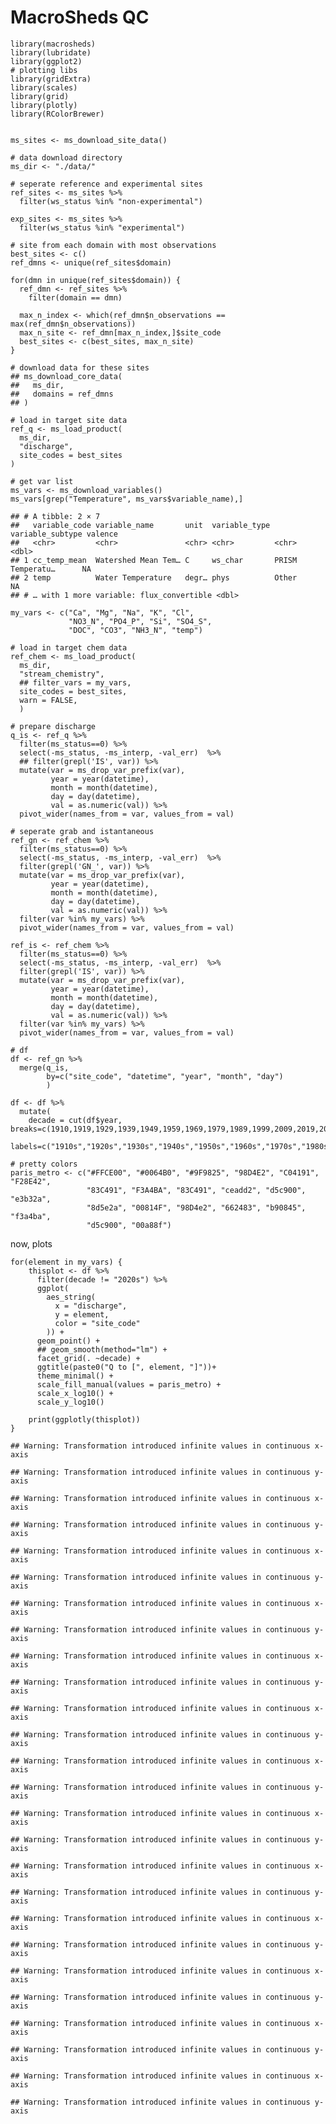 MacroSheds QC
=============

    library(macrosheds)
    library(lubridate)
    library(ggplot2)
    # plotting libs
    library(gridExtra)
    library(scales)
    library(grid)
    library(plotly)
    library(RColorBrewer)


    ms_sites <- ms_download_site_data()

    # data download directory
    ms_dir <- "./data/"

    # seperate reference and experimental sites
    ref_sites <- ms_sites %>%
      filter(ws_status %in% "non-experimental")

    exp_sites <- ms_sites %>%
      filter(ws_status %in% "experimental")

    # site from each domain with most observations
    best_sites <- c()
    ref_dmns <- unique(ref_sites$domain)

    for(dmn in unique(ref_sites$domain)) {
      ref_dmn <- ref_sites %>%
        filter(domain == dmn)

      max_n_index <- which(ref_dmn$n_observations == max(ref_dmn$n_observations))
      max_n_site <- ref_dmn[max_n_index,]$site_code
      best_sites <- c(best_sites, max_n_site)
    }

    # download data for these sites
    ## ms_download_core_data(
    ##   ms_dir,
    ##   domains = ref_dmns
    ## )

    # load in target site data
    ref_q <- ms_load_product(
      ms_dir,
      "discharge",
      site_codes = best_sites
    )

    # get var list
    ms_vars <- ms_download_variables()
    ms_vars[grep("Temperature", ms_vars$variable_name),]

    ## # A tibble: 2 × 7
    ##   variable_code variable_name       unit  variable_type variable_subtype valence
    ##   <chr>         <chr>               <chr> <chr>         <chr>              <dbl>
    ## 1 cc_temp_mean  Watershed Mean Tem… C     ws_char       PRISM Temperatu…      NA
    ## 2 temp          Water Temperature   degr… phys          Other                 NA
    ## # … with 1 more variable: flux_convertible <dbl>

    my_vars <- c("Ca", "Mg", "Na", "K", "Cl",
                 "NO3_N", "PO4_P", "Si", "SO4_S",
                 "DOC", "CO3", "NH3_N", "temp")

    # load in target chem data
    ref_chem <- ms_load_product(
      ms_dir,
      "stream_chemistry",
      ## filter_vars = my_vars,
      site_codes = best_sites,
      warn = FALSE,
      )

    # prepare discharge
    q_is <- ref_q %>%
      filter(ms_status==0) %>%
      select(-ms_status, -ms_interp, -val_err)  %>%
      ## filter(grepl('IS', var)) %>%
      mutate(var = ms_drop_var_prefix(var),
             year = year(datetime),
             month = month(datetime),
             day = day(datetime),
             val = as.numeric(val)) %>%
      pivot_wider(names_from = var, values_from = val)

    # seperate grab and istantaneous
    ref_gn <- ref_chem %>%
      filter(ms_status==0) %>%
      select(-ms_status, -ms_interp, -val_err)  %>%
      filter(grepl('GN_', var)) %>%
      mutate(var = ms_drop_var_prefix(var),
             year = year(datetime),
             month = month(datetime),
             day = day(datetime),
             val = as.numeric(val)) %>%
      filter(var %in% my_vars) %>%
      pivot_wider(names_from = var, values_from = val)

    ref_is <- ref_chem %>%
      filter(ms_status==0) %>%
      select(-ms_status, -ms_interp, -val_err)  %>%
      filter(grepl('IS', var)) %>%
      mutate(var = ms_drop_var_prefix(var),
             year = year(datetime),
             month = month(datetime),
             day = day(datetime),
             val = as.numeric(val)) %>%
      filter(var %in% my_vars) %>%
      pivot_wider(names_from = var, values_from = val)

    # df
    df <- ref_gn %>%
      merge(q_is,
            by=c("site_code", "datetime", "year", "month", "day")
            )

    df <- df %>%
      mutate(
        decade = cut(df$year, breaks=c(1910,1919,1929,1939,1949,1959,1969,1979,1989,1999,2009,2019,2029),
        labels=c("1910s","1920s","1930s","1940s","1950s","1960s","1970s","1980s","1990s","2000s","2010s","2020s")))

    # pretty colors
    paris_metro <- c("#FFCE00", "#0064B0", "#9F9825", "98D4E2", "C04191", "F28E42",
                     "83C491", "F3A4BA", "83C491", "ceadd2", "d5c900", "e3b32a",
                     "8d5e2a", "00814F", "98D4e2", "662483", "b90845", "f3a4ba",
                     "d5c900", "00a88f")

now, plots

    for(element in my_vars) {
        thisplot <- df %>%
          filter(decade != "2020s") %>%
          ggplot(
            aes_string(
              x = "discharge",
              y = element,
              color = "site_code"
            )) +
          geom_point() +
          ## geom_smooth(method="lm") +
          facet_grid(. ~decade) +
          ggtitle(paste0("Q to [", element, "]"))+
          theme_minimal() +
          scale_fill_manual(values = paris_metro) +
          scale_x_log10() +
          scale_y_log10()

        print(ggplotly(thisplot))
    }

    ## Warning: Transformation introduced infinite values in continuous x-axis

    ## Warning: Transformation introduced infinite values in continuous y-axis

    ## Warning: Transformation introduced infinite values in continuous x-axis

    ## Warning: Transformation introduced infinite values in continuous y-axis

    ## Warning: Transformation introduced infinite values in continuous x-axis

    ## Warning: Transformation introduced infinite values in continuous y-axis

    ## Warning: Transformation introduced infinite values in continuous x-axis

    ## Warning: Transformation introduced infinite values in continuous y-axis

    ## Warning: Transformation introduced infinite values in continuous x-axis

    ## Warning: Transformation introduced infinite values in continuous y-axis

    ## Warning: Transformation introduced infinite values in continuous x-axis

    ## Warning: Transformation introduced infinite values in continuous y-axis

    ## Warning: Transformation introduced infinite values in continuous x-axis

    ## Warning: Transformation introduced infinite values in continuous y-axis

    ## Warning: Transformation introduced infinite values in continuous x-axis

    ## Warning: Transformation introduced infinite values in continuous y-axis

    ## Warning: Transformation introduced infinite values in continuous x-axis

    ## Warning: Transformation introduced infinite values in continuous y-axis

    ## Warning: Transformation introduced infinite values in continuous x-axis

    ## Warning: Transformation introduced infinite values in continuous y-axis

    ## Warning: Transformation introduced infinite values in continuous x-axis

    ## Warning: Transformation introduced infinite values in continuous y-axis

    ## Warning: Transformation introduced infinite values in continuous x-axis

    ## Warning: Transformation introduced infinite values in continuous y-axis

    ## Warning: Transformation introduced infinite values in continuous x-axis

    ## Warning: Transformation introduced infinite values in continuous y-axis
